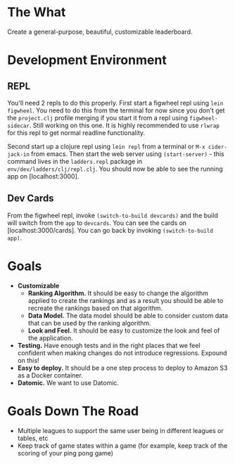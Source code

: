 # The What

Create a general-purpose, beautiful, customizable leaderboard.

# Development Environment

## REPL

You'll need 2 repls to do this properly. First start a figwheel repl using `lein figwheel`. You need to do this from the terminal for now since you don't get the `project.clj` profile merging if you start it from a repl using `figwheel-sidecar`. Still working on this one. It is highly recommended to use `rlwrap` for this repl to get normal readline functionality.

Second start up a clojure repl using `lein repl` from a terminal or `M-x cider-jack-in` from emacs. Then start the web server using `(start-server)` - this command lives in the `ladders.repl` package in `env/dev/ladders/clj/repl.clj`. You should now be able to see the running app on [localhost:3000].

## Dev Cards

From the figwheel repl, invoke `(switch-to-build devcards)` and the build will switch from the `app` to `devcards`. You can see the cards on [localhost:3000/cards]. You can go back by invoking `(switch-to-build app)`.

# Goals

- **Customizable**
	- **Ranking Algorithm.** It should be easy to change the algorithm applied to create the rankings and as a result you should be able to recreate the rankings based on that algorithm.
	- **Data Model.** The data model should be able to consider custom data that can be used by the ranking algorithm.
	- **Look and Feel.** It should be easy to customize the look and feel of the application.
- **Testing.** Have enough tests and in the right places that we feel confident when making changes do not introduce regressions. Expound on this!
- **Easy to deploy.** It should be a one step process to deploy to Amazon S3 as a Docker container.
- **Datomic.** We want to use Datomic.

# Goals Down The Road

- Multiple leagues to support the same user being in different leagues or tables, etc
- Keep track of game states within a game (for example, keep track of the scoring of your ping pong game)
